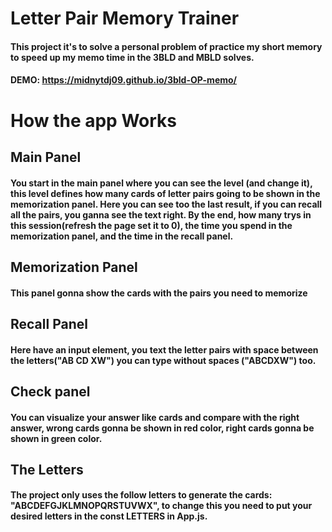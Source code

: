 # Letter Pair Memory Trainer

#### This project it's to solve a personal problem of practice my short memory to speed up my memo time in the 3BLD and MBLD solves.

#### DEMO: https://midnytdj09.github.io/3bld-OP-memo/

# How the app Works

## Main Panel
#### You start in the main panel where you can see the level (and change it), this level defines how many cards of letter pairs going to be shown in the memorization panel. Here you can see too the last result, if you can recall all the pairs, you ganna see the text right. By the end, how many trys in this session(refresh the page set it to 0), the time you spend in the memorization panel, and the time in the recall panel.

## Memorization Panel
#### This panel gonna show the cards with the pairs you need to memorize

## Recall Panel
#### Here have an input element, you text the letter pairs with space between the letters("AB CD XW") you can type without spaces ("ABCDXW") too.

## Check panel
#### You can visualize your answer like cards and compare with the right answer, wrong cards gonna be shown in red color, right cards gonna be shown in green color. 

## The Letters
#### The project only uses the follow letters to generate the cards: "ABCDEFGJKLMNOPQRSTUVWX", to change this you need to put your desired letters in the const LETTERS in App.js.
